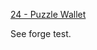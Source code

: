 [24 - Puzzle Wallet](https://ethernaut.openzeppelin.com/level/0x4dF32584890A0026e56f7535d0f2C6486753624f)

See forge test.